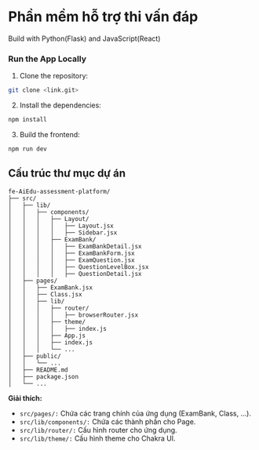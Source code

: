 # Phần mềm hỗ trợ thi vấn đáp


Build with Python(Flask) and JavaScript(React)

### Run the App Locally

1. Clone the repository:

```bash
git clone <link.git>
```

2. Install the dependencies:

```bash
npm install
```

3. Build the frontend:

```bash
npm run dev
```

<!-- ## Screenshots

### Student

<table width="100%">
  <tbody>
    <tr>
      <td width="1%"><img src="src/asset/screenshot/st-home.png"/></td>
      <td width="1%"><img src="src/asset/screenshot/st-search.png"/></td>
      <td width="1%"><img src="src/asset/screenshot/st-choose.png"/></td>
    </tr>
    <tr>
        <td width="1%"><img src="src/asset/screenshot/st-non-chat.png"/></td>
        <td width="1%"><img src="src/asset/screenshot/st-chat.png"/></td>
        <td width="1%"><img src="src/asset/screenshot/" alt="_ảnh view điểm"/></td>
    </tr>
  </tbody>
</table>

### Lecturer

<table width="100%">
  <tbody>
    <tr>
      <td width="1%"><img src="src/asset/screenshot/lt-home.png"/></td>
      <td width="1%"><img src="src/asset/screenshot/lt-create.png"/></td>
    </tr>
    <tr>
        <td width="1%"><img src="src/asset/screenshot/lt-view.png"/></td>
        <td width="1%"><img src="src/asset/screenshot/lt-view-history.png"/></td>
    </tr>
  </tbody>
</table> -->

## Cấu trúc thư mục dự án

```
fe-AiEdu-assessment-platform/
├── src/
│   ├── lib/
│   │   ├── components/
│   │   │   ├── Layout/
│   │   │   │   ├── Layout.jsx
│   │   │   │   ├── Sidebar.jsx
│   │   │   ├── ExamBank/
│   │   │   │   ├── ExamBankDetail.jsx
│   │   │   │   ├── ExamBankForm.jsx
│   │   │   │   ├── ExamQuestion.jsx
│   │   │   │   ├── QuestionLevelBox.jsx
│   │   │   │   ├── QuestionDetail.jsx
│   ├── pages/
│   │   ├── ExamBank.jsx
│   │   ├── Class.jsx
│   │   ├── lib/
│   │   │   ├── router/
│   │   │   │   ├── browserRouter.jsx
│   │   │   ├── theme/
│   │   │   │   ├── index.js
│   │   │   ├── App.js
│   │   │   ├── index.js
│   │   │   └── ...
│   ├── public/
│   │   └── ...
│   ├── README.md
│   ├── package.json
│   └── ...
```

**Giải thích:**
- <code>src/pages/:</code></code> Chứa các trang chính của ứng dụng (ExamBank, Class, ...).
- <code>src/lib/components/:</code> Chứa các thành phần cho Page.
- <code>src/lib/router/:</code> Cấu hình router cho ứng dụng.
- <code>src/lib/theme/:</code> Cấu hình theme cho Chakra UI.